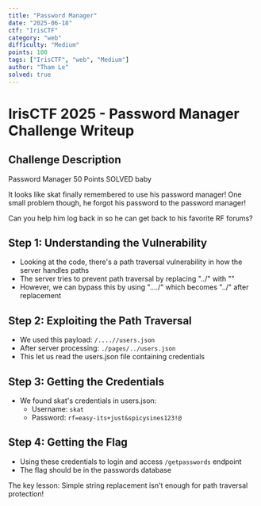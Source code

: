 ```yaml
---
title: "Password Manager"
date: "2025-06-18"
ctf: "IrisCTF"
category: "web"
difficulty: "Medium"
points: 100
tags: ["IrisCTF", "web", "Medium"]
author: "Tham Le"
solved: true
---
```


# IrisCTF 2025 - Password Manager Challenge Writeup

## Challenge Description

Password Manager
50 Points
SOLVED
baby

It looks like skat finally remembered to use his password manager! One small problem though, he forgot his password to the password manager!

Can you help him log back in so he can get back to his favorite RF forums?

## Step 1: Understanding the Vulnerability

- Looking at the code, there's a path traversal vulnerability in how the server handles paths
- The server tries to prevent path traversal by replacing "../" with ""
- However, we can bypass this by using "..../" which becomes "../" after replacement

## Step 2: Exploiting the Path Traversal

- We used this payload: `/....//users.json`
- After server processing: `./pages/../users.json`
- This let us read the users.json file containing credentials

## Step 3: Getting the Credentials

- We found skat's credentials in users.json:
  - Username: `skat`
  - Password: `rf=easy-its+just&spicysines123!@`

## Step 4: Getting the Flag

- Using these credentials to login and access `/getpasswords` endpoint
- The flag should be in the passwords database

The key lesson: Simple string replacement isn't enough for path traversal protection!
